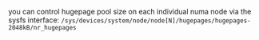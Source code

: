 you can control hugepage pool
size on each individual numa node via the sysfs interface:
    `/sys/devices/system/node/node[N]/hugepages/hugepages-2048kB/nr_hugepages`
